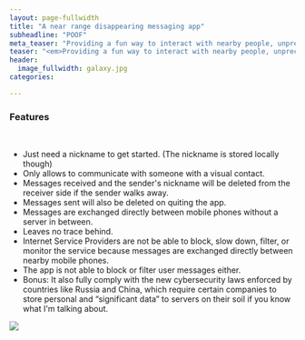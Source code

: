 ```yaml
---
layout: page-fullwidth
title: "A near range disappearing messaging app"
subheadline: "POOF"
meta_teaser: "Providing a fun way to interact with nearby people, unprecedentedly"
teaser: "<em>Providing a fun way to interact with nearby people, unprecedentedly</em>"
header:
  image_fullwidth: galaxy.jpg
categories:

---
```

<!--more-->

### Features
<br />
<ul>
<li>Just need a nickname to get started. (The nickname is stored locally though)</li>
<li>Only allows to communicate with someone with a visual contact.</li>
<li>Messages received and the sender's nickname will be deleted from the receiver side if the sender walks away.</li>
<li>Messages sent will also be deleted on quiting the app.</li>
<li>Messages are exchanged directly between mobile phones without a server in between.</li>
<li>Leaves no trace behind.</li>
<li>Internet Service Providers are not be able to block, slow down, filter, or monitor the service because messages are exchanged directly between nearby mobile phones.</li>
<li>The app is not able to block or filter user messages either.</li>
<li>Bonus: It also fully comply with the new cybersecurity laws enforced by countries like Russia and China, which require certain companies to store personal and “significant data” to servers on their soil if you know what I'm talking about.</li>
</ul>

<a href="https://play.google.com/store/apps/details?id=ent.ble.wifidirect.sean.poof">
<img src="https://Pie-Pie-Cat.github.io/images/android_app_store.jpg" border="0">
</a>